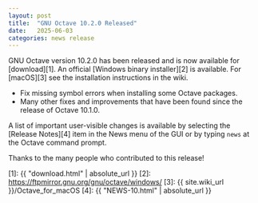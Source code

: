 ```yaml
---
layout: post
title:  "GNU Octave 10.2.0 Released"
date:   2025-06-03
categories: news release
---
```


GNU Octave version 10.2.0 has been released and is now available for
[download][1].  An official [Windows binary installer][2] is available.
For [macOS][3] see the installation instructions in the wiki.

* Fix missing symbol errors when installing some Octave packages.
* Many other fixes and improvements that have been found since the release
  of Octave 10.1.0.

A list of important user-visible changes is available by selecting the
[Release Notes][4] item in the News menu of the GUI or by typing `news` at
the Octave command prompt.

Thanks to the many people who contributed to this release!

[1]: {{ "download.html" | absolute_url }}
[2]: https://ftpmirror.gnu.org/gnu/octave/windows/
[3]: {{ site.wiki_url }}/Octave_for_macOS
[4]: {{ "NEWS-10.html" | absolute_url }}

